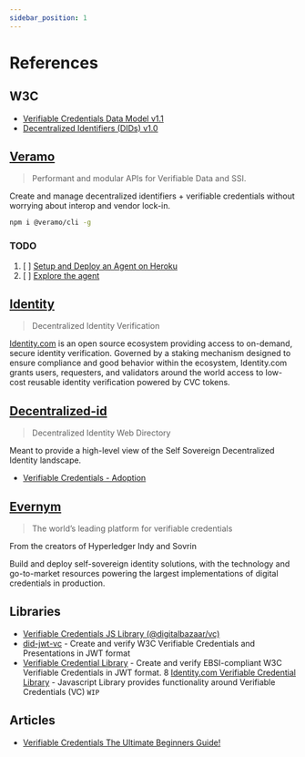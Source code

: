 ```yaml
---
sidebar_position: 1
---
```


# References

## W3C
* [Verifiable Credentials Data Model v1.1](https://www.w3.org/TR/vc-data-model/)
* [Decentralized Identifiers (DIDs) v1.0](https://www.w3.org/TR/did-core/)


## [Veramo](https://veramo.io)

> Performant and modular APIs for Verifiable Data and SSI.

Create and manage decentralized identifiers + verifiable credentials without worrying about interop and vendor lock-in.

```bash
npm i @veramo/cli -g
```

### TODO
1. [ ] [Setup and Deploy an Agent on Heroku](https://veramo.io/docs/dev_tools/agent_explorer) 
2. [ ] [Explore the agent](https://explore.veramo.dev)

## [Identity](https://www.identity.com)

> Decentralized Identity Verification

[Identity.com](https://www.identity.com) is an open source ecosystem providing access to on-demand, secure identity verification. Governed by a staking mechanism designed to ensure compliance and good behavior within the ecosystem, Identity.com grants users, requesters, and validators around the world access to low-cost reusable identity verification powered by CVC tokens.

## [Decentralized-id](https://decentralized-id.com/)
> Decentralized Identity Web Directory

Meant to provide a high-level view of the Self Sovereign Decentralized Identity landscape.

* [Verifiable Credentials - Adoption](https://decentralized-id.com/web-standards/w3c/wg/vc/verifiable-credentials/adoption/)

## [Evernym](https://www.evernym.com/)
> The world’s leading platform for verifiable credentials

From the creators of Hyperledger Indy and Sovrin

Build and deploy self-sovereign identity solutions, with the technology and go-to-market resources powering the largest implementations of digital credentials in production.

## Libraries
* [Verifiable Credentials JS Library (@digitalbazaar/vc)](https://github.com/digitalbazaar/vc-js)
* [did-jwt-vc](https://github.com/decentralized-identity/did-jwt-vc) - Create and verify W3C Verifiable Credentials and Presentations in JWT format
* [Verifiable Credential Library](https://www.npmjs.com/package/@cef-ebsi/verifiable-credential) - Create and verify EBSI-compliant W3C Verifiable Credentials in JWT format.
8 [Identity.com Verifiable Credential Library](https://www.npmjs.com/package/@identity.com/credential-commons) - Javascript Library provides functionality around Verifiable Credentials (VC) `WIP`
## Articles

* [Verifiable Credentials The Ultimate Beginners Guide!](https://tykn.tech/verifiable-credentials/)